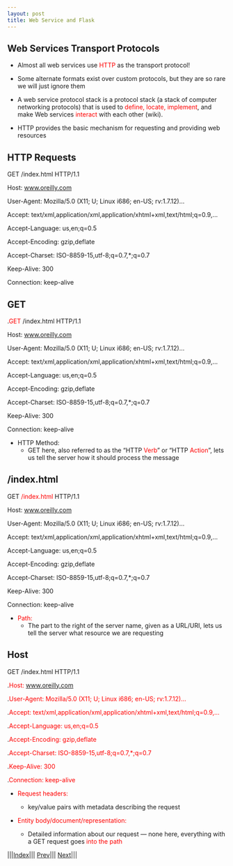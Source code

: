 ```yaml
---
layout: post
title: Web Service and Flask
---
```


## Web Services Transport Protocols

* Almost all web services use <font color=red>HTTP</font> as the transport protocol!
* Some alternate formats exist over custom protocols, but they are so rare we will just ignore them

* A web service protocol stack is a protocol stack (a stack of computer networking protocols) that is used to <font color=red>define, locate, implement</font>, and make Web services <font color=red>interact</font> with each other (wiki).
* HTTP provides the basic mechanism for requesting and providing web resources

## HTTP Requests

GET /index.html HTTP/1.1

Host: www.oreilly.com

User-Agent: Mozilla/5.0 (X11; U; Linux i686; en-US; rv:1.7.12)...

Accept: text/xml,application/xml,application/xhtml+xml,text/html;q=0.9,...

Accept-Language: us,en;q=0.5

Accept-Encoding: gzip,deflate

Accept-Charset: ISO-8859-15,utf-8;q=0.7,*;q=0.7

Keep-Alive: 300

Connection: keep-alive

## GET

.<font color=red>GET</font> /index.html HTTP/1.1

Host: www.oreilly.com

User-Agent: Mozilla/5.0 (X11; U; Linux i686; en-US; rv:1.7.12)...

Accept: text/xml,application/xml,application/xhtml+xml,text/html;q=0.9,...

Accept-Language: us,en;q=0.5

Accept-Encoding: gzip,deflate

Accept-Charset: ISO-8859-15,utf-8;q=0.7,*;q=0.7

Keep-Alive: 300

Connection: keep-alive

* HTTP Method: 
  * GET here, also referred to as the “HTTP <font color=red>Verb</font>” or “HTTP <font color=red>Action</font>”, lets us tell the server how it should process the message

## /index.html

GET <font color=red>/index.html</font> HTTP/1.1

Host: www.oreilly.com

User-Agent: Mozilla/5.0 (X11; U; Linux i686; en-US; rv:1.7.12)...

Accept: text/xml,application/xml,application/xhtml+xml,text/html;q=0.9,...

Accept-Language: us,en;q=0.5

Accept-Encoding: gzip,deflate

Accept-Charset: ISO-8859-15,utf-8;q=0.7,*;q=0.7

Keep-Alive: 300

Connection: keep-alive

* <font color=red>Path:</font> 
  * The part to the right of the server name, given as a URL/URI, lets us tell the server what resource we are requesting

## Host

GET /index.html HTTP/1.1

.<font color=red>Host: www.oreilly.com</font>

.<font color=red>User-Agent: Mozilla/5.0 (X11; U; Linux i686; en-US; rv:1.7.12)...</font>

.<font color=red>Accept: text/xml,application/xml,application/xhtml+xml,text/html;q=0.9,...</font>

.<font color=red>Accept-Language: us,en;q=0.5</font>

.<font color=red>Accept-Encoding: gzip,deflate</font>

.<font color=red>Accept-Charset: ISO-8859-15,utf-8;q=0.7,*;q=0.7</font>

.<font color=red>Keep-Alive: 300</font>

.<font color=red>Connection: keep-alive </font>

* <font color=red>Request headers:</font> 
  * key/value pairs with metadata describing the request

* <font color=red>Entity body/document/representation:</font> 
  * Detailed information about our request — none here, everything with a GET request goes <font color=red>into the path</font>

|||[Index](../../)||| [Prev](../part3)||| [Next](../part5)|||


